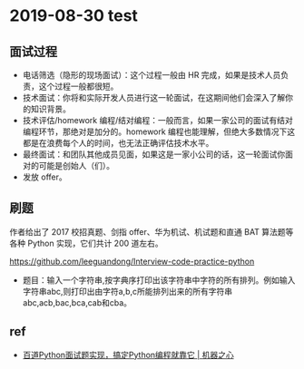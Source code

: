 # 2019-08-30 test

## 面试过程

- 电话筛选（隐形的现场面试）：这个过程一般由 HR 完成，如果是技术人员负责，这个过程一般都很短。
- 技术面试：你将和实际开发人员进行这一轮面试，在这期间他们会深入了解你的知识背景。
- 技术评估/homework 编程/结对编程：一般而言，如果一家公司的面试有结对编程环节，那绝对是加分的。homework 编程也能理解，但绝大多数情况下这都是在浪费每个人的时间，也无法正确评估技术水平。
- 最终面试：和团队其他成员见面，如果这是一家小公司的话，这一轮面试你面对的可能是创始人（们）。
- 发放 offer。

## 刷题

作者给出了 2017 校招真题、剑指 offer、华为机试、机试题和直通 BAT 算法题等各种 Python 实现，它们共计 200 道左右。

https://github.com/leeguandong/Interview-code-practice-python

- 题目：输入一个字符串,按字典序打印出该字符串中字符的所有排列。例如输入字符串abc,则打印出由字符a,b,c所能排列出来的所有字符串abc,acb,bac,bca,cab和cba。


## ref

- [百道Python面试题实现，搞定Python编程就靠它 | 机器之心](https://www.jiqizhixin.com/articles/2019-04-11-8)

